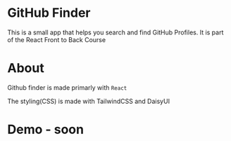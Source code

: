 # GitHub Finder

This is a small app that helps you search and find GitHub Profiles. It is part of the React Front to Back Course

# About

Github finder is made primarly with `React`

The styling(CSS) is made with TailwindCSS and DaisyUI

# Demo - soon

